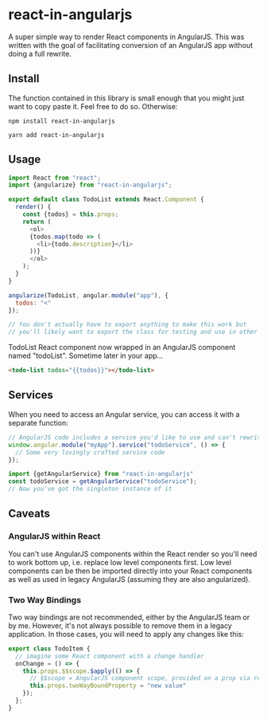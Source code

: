 # react-in-angularjs

A super simple way to render React components in AngularJS. This was written with the goal of
facilitating conversion of an AngularJS app without doing a full rewrite. 

## Install
The function contained in this library is small enough that you might just want to copy paste it. 
Feel free to do so. Otherwise:

`npm install react-in-angularjs`

`yarn add react-in-angularjs`

## Usage

```js
import React from "react";
import {angularize} from "react-in-angularjs";

export default class TodoList extends React.Component {
  render() {
    const {todos} = this.props;
    return (
      <ol>
      {todos.map(todo => (
        <li>{todo.description}</li>
      ))}
      </ol>
    );
  }
}

angularize(TodoList, angular.module("app"), {
  todos: "<"	
});

// You don't actually have to export anything to make this work but
// you'll likely want to export the class for testing and use in other components
```

TodoList React component now wrapped in an AngularJS component named "todoList". Sometime later in your app...

```html
<todo-list todos="{{todos}}"></todo-list>
```

## Services 

When you need to access an Angular service, you can access it with a separate function:

```js
// AngularJS code includes a service you'd like to use and can't rewrite yet:
window.angular.module("myApp").service("todoService", () => {
  // Some very lovingly crafted service code
});

import {getAngularService} from "react-in-angularjs"
const todoService = getAngularService("todoService");
// Now you've got the singleton instance of it
```

## Caveats

### AngularJS within React

You can't use AngularJS components within the React render so you'll need to work bottom up, i.e. 
replace low level components first. Low level components can be then be imported directly into
your React components as well as used in legacy AngularJS (assuming they are also angularized).

### Two Way Bindings

Two way bindings are not recommended, either by the AngularJS team or by me. However, it's not always possible to
remove them in a legacy application. In those cases, you will need to apply any changes like this:

```js
export class TodoItem {
  // imagine some React component with a change handler
  onChange = () => {
    this.props.$$scope.$apply(() => {
      // $$scope = AngularJS component scope, provided on a prop via react-in-angularjs
      this.props.twoWayBoundProperty = "new value"
    });
  };
}
```